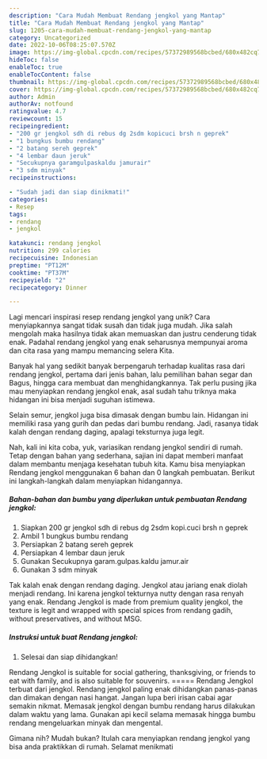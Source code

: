 ```yaml
---
description: "Cara Mudah Membuat Rendang jengkol yang Mantap"
title: "Cara Mudah Membuat Rendang jengkol yang Mantap"
slug: 1205-cara-mudah-membuat-rendang-jengkol-yang-mantap
category: Uncategorized
date: 2022-10-06T08:25:07.570Z
image: https://img-global.cpcdn.com/recipes/57372989568bcbed/680x482cq70/rendang-jengkol-foto-resep-utama.jpg
hideToc: false
enableToc: true
enableTocContent: false
thumbnail: https://img-global.cpcdn.com/recipes/57372989568bcbed/680x482cq70/rendang-jengkol-foto-resep-utama.jpg
cover: https://img-global.cpcdn.com/recipes/57372989568bcbed/680x482cq70/rendang-jengkol-foto-resep-utama.jpg
author: Admin
authorAv: notfound
ratingvalue: 4.7
reviewcount: 15
recipeingredient:
- "200 gr jengkol sdh di rebus dg 2sdm kopicuci brsh n geprek"
- "1 bungkus bumbu rendang"
- "2 batang sereh geprek"
- "4 lembar daun jeruk"
- "Secukupnya garamgulpaskaldu jamurair"
- "3 sdm minyak"
recipeinstructions:

- "Sudah jadi dan siap dinikmati!"
categories:
- Resep
tags:
- rendang
- jengkol

katakunci: rendang jengkol 
nutrition: 299 calories
recipecuisine: Indonesian
preptime: "PT12M"
cooktime: "PT37M"
recipeyield: "2"
recipecategory: Dinner

---
```





Lagi mencari inspirasi resep rendang jengkol yang unik? Cara menyiapkannya sangat tidak susah dan tidak juga mudah. Jika salah mengolah maka hasilnya tidak akan memuaskan dan justru cenderung tidak enak. Padahal rendang jengkol yang enak seharusnya mempunyai aroma dan cita rasa yang mampu memancing selera Kita.





Banyak hal yang sedikit banyak berpengaruh terhadap kualitas rasa dari rendang jengkol, pertama dari jenis bahan, lalu pemilihan bahan segar dan Bagus, hingga cara membuat dan menghidangkannya. Tak perlu pusing jika mau menyiapkan rendang jengkol enak,      asal sudah tahu triknya maka hidangan ini bisa menjadi suguhan istimewa.














Selain semur, jengkol juga bisa dimasak dengan bumbu lain. Hidangan ini memiliki rasa yang gurih dan pedas dari bumbu rendang. Jadi, rasanya tidak kalah dengan rendang daging, apalagi teksturnya juga legit.






Nah, kali ini kita coba, yuk, variasikan rendang jengkol sendiri di rumah. Tetap dengan bahan yang sederhana, sajian ini dapat memberi manfaat dalam membantu menjaga kesehatan tubuh kita. Kamu bisa menyiapkan Rendang jengkol menggunakan 6 bahan dan 0 langkah pembuatan. Berikut ini langkah-langkah dalam menyiapkan hidangannya.

<!--inarticleads1-->

##### Bahan-bahan dan bumbu yang diperlukan untuk pembuatan Rendang jengkol:

1. Siapkan 200 gr jengkol sdh di rebus dg 2sdm kopi.cuci brsh n geprek
1. Ambil 1 bungkus bumbu rendang
1. Persiapkan 2 batang sereh geprek
1. Persiapkan 4 lembar daun jeruk
1. Gunakan Secukupnya garam.gulpas.kaldu jamur.air
1. Gunakan 3 sdm minyak


Tak kalah enak dengan rendang daging. Jengkol atau jariang enak diolah menjadi rendang. Ini karena jengkol tekturnya nutty dengan rasa renyah yang enak. Rendang Jengkol is made from premium quality jengkol, the texture is legit and wrapped with special spices from rendang gadih, without preservatives, and without MSG. 

<!--inarticleads2-->

##### Instruksi untuk buat Rendang jengkol:


1. Selesai dan siap dihidangkan!

Rendang Jengkol is suitable for social gathering, thanksgiving, or friends to eat with family, and is also suitable for souvenirs. ===== Rendang Jengkol terbuat dari jengkol. Rendang jengkol paling enak dihidangkan panas-panas dan dimakan dengan nasi hangat. Jangan lupa beri irisan cabai agar semakin nikmat. Memasak jengkol dengan bumbu rendang harus dilakukan dalam waktu yang lama. Gunakan api kecil selama memasak hingga bumbu rendang mengeluarkan minyak dan mengental. 

Gimana nih? Mudah bukan? Itulah cara menyiapkan rendang jengkol yang bisa anda praktikkan di rumah. Selamat menikmati
